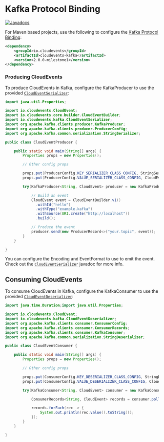 # Kafka Protocol Binding

[![Javadocs](http://www.javadoc.io/badge/io.cloudevents/cloudevents-kafka.svg?color=green)](http://www.javadoc.io/doc/io.cloudevents/cloudevents-kafka)

For Maven based projects, use the following to configure the [Kafka Protocol Binding](https://github.com/cloudevents/spec/blob/master/kafka-protocol-binding.md):

```xml
<dependency>
    <groupId>io.cloudevents</groupId>
    <artifactId>cloudevents-kafka</artifactId>
    <version>2.0.0-milestone1</version>
</dependency>
```

### Producing CloudEvents

To produce CloudEvents in Kafka, configure the KafkaProducer to use the provided [`CloudEventSerializer`](src/main/java/io/cloudevents/kafka/CloudEventSerializer.java):

```java
import java.util.Properties;

import io.cloudevents.CloudEvent;
import io.cloudevents.core.builder.CloudEventBuilder;
import io.cloudevents.kafka.CloudEventSerializer;
import org.apache.kafka.clients.producer.KafkaProducer;
import org.apache.kafka.clients.producer.ProducerConfig;
import org.apache.kafka.common.serialization.StringSerializer;

public class CloudEventProducer {

    public static void main(String[] args) {
        Properties props = new Properties();

        // Other config props

        props.put(ProducerConfig.KEY_SERIALIZER_CLASS_CONFIG, StringSerializer.class);
        props.put(ProducerConfig.VALUE_SERIALIZER_CLASS_CONFIG, CloudEventSerializer.class);

        try(KafkaProducer<String, CloudEvent> producer = new KafkaProducer<>(props)){

            // Build an event
            CloudEvent event = CloudEventBuilder.v1()
              .withId("hello")
              .withType("example.kafka")
              .withSource(URI.create("http://localhost"))
              .build();

        	// Produce the event
        	producer.send(new ProducerRecord<>("your.topic", event));
        }
    }

}
```

You can configure the Encoding and EventFormat to use to emit the event.
Check out the [`CloudEventSerializer`](src/main/java/io/cloudevents/kafka/CloudEventSerializer.java)
javadoc for more info.

## Consuming CloudEvents

To consume CloudEvents in Kafka, configure the KafkaConsumer to use the provided [`CloudEventDeserializer`](src/main/java/io/cloudevents/kafka/CloudEventDeserializer.java):

```java
import java.time.Duration;import java.util.Properties;

import io.cloudevents.CloudEvent;
import io.cloudevents.kafka.CloudEventDeserializer;
import org.apache.kafka.clients.consumer.ConsumerConfig;
import org.apache.kafka.clients.consumer.ConsumerRecords;
import org.apache.kafka.clients.consumer.KafkaConsumer;
import org.apache.kafka.common.serialization.StringDeserializer;

public class CloudEventConsumer {

    public static void main(String[] args) {
        Properties props = new Properties();

        // Other config props

        props.put(ConsumerConfig.KEY_DESERIALIZER_CLASS_CONFIG, StringDeserializer.class);
        props.put(ConsumerConfig.VALUE_DESERIALIZER_CLASS_CONFIG, CloudEventDeserializer.class);

        try(KafkaConsumer<String, CloudEvent> consumer = new KafkaConsumer<>(props)){

            ConsumerRecords<String, CloudEvent> records = consumer.poll(Duration.ofSeconds(10));

            records.forEach(rec -> {
                System.out.println(rec.value().toString());
            });
        }
    }

}
```
